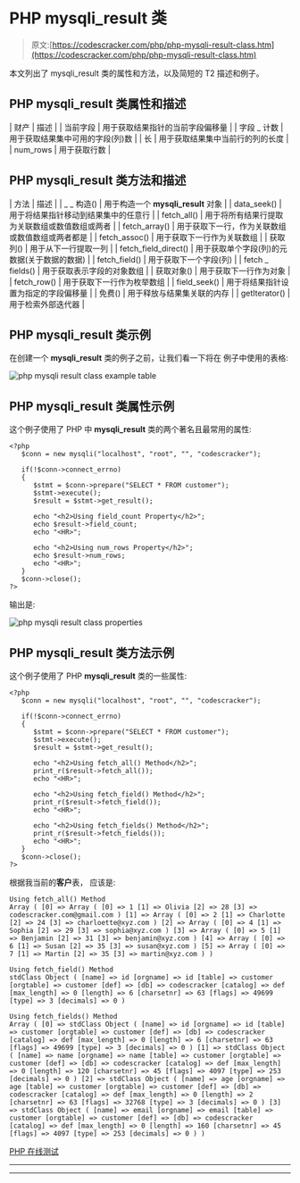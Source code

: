 # PHP mysqli_result 类

> 原文:[https://codescracker.com/php/php-mysqli-result-class.htm](https://codescracker.com/php/php-mysqli-result-class.htm)

本文列出了 mysqli_result 类的属性和方法，以及简短的 T2 描述和例子。

## PHP mysqli_result 类属性和描述

| 财产 | 描述 |
| 当前字段 | 用于获取结果指针的当前字段偏移量 |
| 字段 _ 计数 | 用于获取结果集中可用的字段(列)数 |
| 长 | 用于获取结果集中当前行的列的长度 |
| num_rows | 用于获取行数 |

## PHP mysqli_result 类方法和描述

| 方法 | 描述 |
| _ _ 构造() | 用于构造一个 **mysqli_result** 对象 |
| data_seek() | 用于将结果指针移动到结果集中的任意行 |
| fetch_all() | 用于将所有结果行提取为关联数组或数值数组或两者 |
| fetch_array() | 用于获取下一行，作为关联数组或数值数组或两者都是 |
| fetch_assoc() | 用于获取下一行作为关联数组 |
| 获取列() | 用于从下一行提取一列 |
| fetch_field_direct() | 用于获取单个字段(列)的元数据(关于数据的数据) |
| fetch_field() | 用于获取下一个字段(列) |
| fetch _ fields() | 用于获取表示字段的对象数组 |
| 获取对象() | 用于获取下一行作为对象 |
| fetch_row() | 用于获取下一行作为枚举数组 |
| field_seek() | 用于将结果指针设置为指定的字段偏移量 |
| 免费() | 用于释放与结果集关联的内存 |
| getIterator() | 用于检索外部迭代器 |

## PHP mysqli_result 类示例

在创建一个 **mysqli_result** 类的例子之前，让我们看一下将在 例子中使用的表格:

![php mysqli result class example table](../Images/461f1ac5e144a6a30b67179384e7ecee.png)

## PHP mysqli_result 类属性示例

这个例子使用了 PHP 中 **mysqli_result** 类的两个著名且最常用的属性:

```
<?php
   $conn = new mysqli("localhost", "root", "", "codescracker");

   if(!$conn->connect_errno)
   {
      $stmt = $conn->prepare("SELECT * FROM customer");
      $stmt->execute();
      $result = $stmt->get_result();

      echo "<h2>Using field_count Property</h2>";
      echo $result->field_count;
      echo "<HR>";

      echo "<h2>Using num_rows Property</h2>";
      echo $result->num_rows;
      echo "<HR>";
   }
   $conn->close();
?>
```

输出是:

![php mysqli result class properties](../Images/be7bedffd6f9ece2c0bd5ae271c20418.png)

## PHP mysqli_result 类方法示例

这个例子使用了 PHP **mysqli_result** 类的一些属性:

```
<?php
   $conn = new mysqli("localhost", "root", "", "codescracker");

   if(!$conn->connect_errno)
   {
      $stmt = $conn->prepare("SELECT * FROM customer");
      $stmt->execute();
      $result = $stmt->get_result();

      echo "<h2>Using fetch_all() Method</h2>";
      print_r($result->fetch_all());
      echo "<HR>";

      echo "<h2>Using fetch_field() Method</h2>";
      print_r($result->fetch_field());
      echo "<HR>";

      echo "<h2>Using fetch_fields() Method</h2>";
      print_r($result->fetch_fields());
      echo "<HR>";
   }
   $conn->close();
?>
```

根据我当前的**客户**表， 应该是:

```
Using fetch_all() Method
Array ( [0] => Array ( [0] => 1 [1] => Olivia [2] => 28 [3] => codescracker.com@gmail.com ) [1] => Array ( [0] => 2 [1] => Charlotte [2] => 24 [3] => charloette@xyz.com ) [2] => Array ( [0] => 4 [1] => Sophia [2] => 29 [3] => sophia@xyz.com ) [3] => Array ( [0] => 5 [1] => Benjamin [2] => 31 [3] => benjamin@xyz.com ) [4] => Array ( [0] => 6 [1] => Susan [2] => 35 [3] => susan@xyz.com ) [5] => Array ( [0] => 7 [1] => Martin [2] => 35 [3] => martin@xyz.com ) )

Using fetch_field() Method
stdClass Object ( [name] => id [orgname] => id [table] => customer [orgtable] => customer [def] => [db] => codescracker [catalog] => def [max_length] => 0 [length] => 6 [charsetnr] => 63 [flags] => 49699 [type] => 3 [decimals] => 0 )

Using fetch_fields() Method
Array ( [0] => stdClass Object ( [name] => id [orgname] => id [table] => customer [orgtable] => customer [def] => [db] => codescracker [catalog] => def [max_length] => 0 [length] => 6 [charsetnr] => 63 [flags] => 49699 [type] => 3 [decimals] => 0 ) [1] => stdClass Object ( [name] => name [orgname] => name [table] => customer [orgtable] => customer [def] => [db] => codescracker [catalog] => def [max_length] => 0 [length] => 120 [charsetnr] => 45 [flags] => 4097 [type] => 253 [decimals] => 0 ) [2] => stdClass Object ( [name] => age [orgname] => age [table] => customer [orgtable] => customer [def] => [db] => codescracker [catalog] => def [max_length] => 0 [length] => 2 [charsetnr] => 63 [flags] => 32768 [type] => 3 [decimals] => 0 ) [3] => stdClass Object ( [name] => email [orgname] => email [table] => customer [orgtable] => customer [def] => [db] => codescracker [catalog] => def [max_length] => 0 [length] => 160 [charsetnr] => 45 [flags] => 4097 [type] => 253 [decimals] => 0 ) )
```

[PHP 在线测试](/exam/showtest.php?subid=8)

* * *

* * *